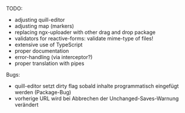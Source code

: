 TODO:

- adjusting quill-editor
- adjusting map (markers)
- replacing ngx-uploader with other drag and drop package
- validators for reactive-forms: validate mime-type of files!
- extensive use of TypeScript
- proper documentation 
- error-handling (via interceptor?)
- proper translation with pipes

Bugs:
- quill-editor setzt dirty flag sobald inhalte programmatisch eingefügt werden (Package-Bug)
- vorherige URL wird bei Abbrechen der Unchanged-Saves-Warnung verändert



